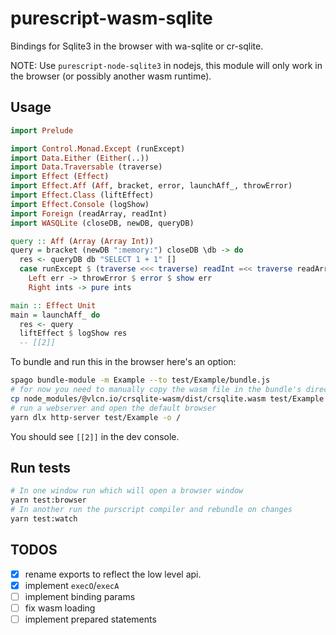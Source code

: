 # purescript-wasm-sqlite

Bindings for Sqlite3 in the browser with wa-sqlite or cr-sqlite.

NOTE: Use `purescript-node-sqlite3` in nodejs, this module will only work in the browser (or possibly another wasm runtime). 

## Usage

```purescript
import Prelude

import Control.Monad.Except (runExcept)
import Data.Either (Either(..))
import Data.Traversable (traverse)
import Effect (Effect)
import Effect.Aff (Aff, bracket, error, launchAff_, throwError)
import Effect.Class (liftEffect)
import Effect.Console (logShow)
import Foreign (readArray, readInt)
import WASQLite (closeDB, newDB, queryDB)

query :: Aff (Array (Array Int)) 
query = bracket (newDB ":memory:") closeDB \db -> do
  res <- queryDB db "SELECT 1 + 1" []
  case runExcept $ (traverse <<< traverse) readInt =<< traverse readArray =<< readArray res of
    Left err -> throwError $ error $ show err
    Right ints -> pure ints

main :: Effect Unit
main = launchAff_ do
  res <- query
  liftEffect $ logShow res
  -- [[2]]
```

To bundle and run this in the browser here's an option:
```bash
spago bundle-module -m Example --to test/Example/bundle.js
# for now you need to manually copy the wasm file in the bundle's directory.
cp node_modules/@vlcn.io/crsqlite-wasm/dist/crsqlite.wasm test/Example
# run a webserver and open the default browser
yarn dlx http-server test/Example -o /
```

You should see `[[2]]` in the dev console.

## Run tests

```bash
# In one window run which will open a browser window
yarn test:browser
# In another run the purscript compiler and rebundle on changes
yarn test:watch
```

## TODOS

 - [x] rename exports to reflect the low level api.
 - [x] implement `execO`/`execA`
 - [ ] implement binding params
 - [ ] fix wasm loading
 - [ ] implement prepared statements
